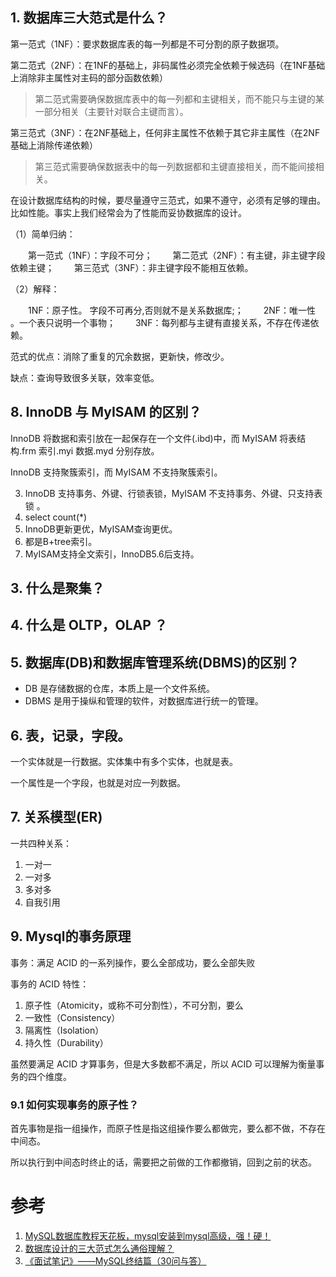 ## 1. 数据库三大范式是什么？

第一范式（1NF）：要求数据库表的每一列都是不可分割的原子数据项。

第二范式（2NF）：在1NF的基础上，非码属性必须完全依赖于候选码（在1NF基础上消除非主属性对主码的部分函数依赖）

> 第二范式需要确保数据库表中的每一列都和主键相关，而不能只与主键的某一部分相关（主要针对联合主键而言）。

第三范式（3NF）：在2NF基础上，任何非主属性不依赖于其它非主属性（在2NF基础上消除传递依赖）

> 第三范式需要确保数据表中的每一列数据都和主键直接相关，而不能间接相关。

在设计数据库结构的时候，要尽量遵守三范式，如果不遵守，必须有足够的理由。比如性能。事实上我们经常会为了性能而妥协数据库的设计。

（1）简单归纳：

　　第一范式（1NF）：字段不可分；
　　第二范式（2NF）：有主键，非主键字段依赖主键；
　　第三范式（3NF）：非主键字段不能相互依赖。

（2）解释：

　　1NF：原子性。 字段不可再分,否则就不是关系数据库;；
　　2NF：唯一性 。一个表只说明一个事物；
　　3NF：每列都与主键有直接关系，不存在传递依赖。

范式的优点：消除了重复的冗余数据，更新快，修改少。

缺点：查询导致很多关联，效率变低。

## 8. InnoDB 与 MyISAM 的区别？

InnoDB 将数据和索引放在一起保存在一个文件(.ibd)中，而 MyISAM 将表结构.frm 索引.myi 数据.myd 分别存放。

InnoDB 支持聚簇索引，而 MyISAM 不支持聚簇索引。


3. InnoDB 支持事务、外键、行锁表锁，MyISAM 不支持事务、外键、只支持表锁 。
4. select count(*)
5. InnoDB更新更优，MyISAM查询更优。
6. 都是B+tree索引。
7. MyISAM支持全文索引，InnoDB5.6后支持。



## 3. 什么是聚集？


## 4. 什么是 OLTP，OLAP ？


## 5. 数据库(DB)和数据库管理系统(DBMS)的区别？

* DB 是存储数据的仓库，本质上是一个文件系统。
* DBMS 是用于操纵和管理的软件，对数据库进行统一的管理。


## 6. 表，记录，字段。

一个实体就是一行数据。实体集中有多个实体，也就是表。

一个属性是一个字段，也就是对应一列数据。

## 7. 关系模型(ER)

一共四种关系：

1. 一对一
2. 一对多
3. 多对多
4. 自我引用



## 9. Mysql的事务原理

事务：满足 ACID 的一系列操作，要么全部成功，要么全部失败

事务的 ACID 特性：

1. 原子性（Atomicity，或称不可分割性），不可分割，要么
2. 一致性（Consistency）
3. 隔离性（Isolation）
4. 持久性（Durability）

虽然要满足 ACID 才算事务，但是大多数都不满足，所以 ACID 可以理解为衡量事务的四个维度。

### 9.1 如何实现事务的原子性？

首先事物是指一组操作，而原子性是指这组操作要么都做完，要么都不做，不存在中间态。

所以执行到中间态时终止的话，需要把之前做的工作都撤销，回到之前的状态。



# 参考

1. [MySQL数据库教程天花板，mysql安装到mysql高级，强！硬！](https://www.bilibili.com/video/BV1iq4y1u7vj)
2. [数据库设计的三大范式怎么通俗理解？](https://www.html.cn/qa/other/18877.html)
3. [《面试笔记》——MySQL终结篇（30问与答）](https://mp.weixin.qq.com/s?__biz=MzkxMjE5NzUxNQ==&mid=2247483876&idx=1&sn=3ba83e9184f850c49a0b98e6e49513b3&chksm=c111d300f6665a16af6199d869d715186e969df0a9c207b0c216b91ed299f5f006cdea188a4b&token=1231184118&lang=zh_CN#rd)



